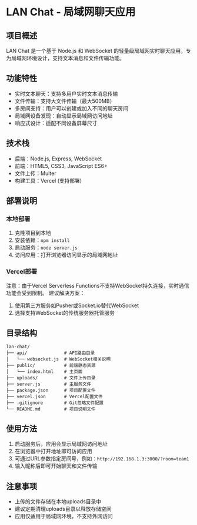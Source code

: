 # LAN Chat - 局域网聊天应用

## 项目概述
LAN Chat 是一个基于 Node.js 和 WebSocket 的轻量级局域网实时聊天应用，专为局域网环境设计，支持文本消息和文件传输功能。

## 功能特性
- 实时文本聊天：支持多用户实时文本消息传输
- 文件传输：支持大文件传输（最大500MB）
- 多房间支持：用户可以创建或加入不同的聊天房间
- 局域网设备发现：自动显示局域网访问地址
- 响应式设计：适配不同设备屏幕尺寸

## 技术栈
- 后端：Node.js, Express, WebSocket
- 前端：HTML5, CSS3, JavaScript ES6+
- 文件上传：Multer
- 构建工具：Vercel (支持部署)

## 部署说明
### 本地部署
1. 克隆项目到本地
2. 安装依赖：`npm install`
3. 启动服务：`node server.js`
4. 访问应用：打开浏览器访问显示的局域网地址

### Vercel部署
注意：由于Vercel Serverless Functions不支持WebSocket持久连接，实时通信功能会受到限制。
建议解决方案：
1. 使用第三方服务如Pusher或Socket.io替代WebSocket
2. 选择支持WebSocket的传统服务器托管服务

## 目录结构
```
lan-chat/
├── api/              # API路由目录
│   └── websocket.js  # WebSocket相关说明
├── public/           # 前端静态资源
│   └── index.html    # 主页面
├── uploads/          # 文件上传目录
├── server.js         # 主服务文件
├── package.json      # 项目配置文件
├── vercel.json       # Vercel配置文件
├── .gitignore        # Git忽略文件配置
└── README.md         # 项目说明文件
```

## 使用方法
1. 启动服务后，应用会显示局域网访问地址
2. 在浏览器中打开地址即可访问应用
3. 可通过URL参数指定房间号，例如：`http://192.168.1.3:3000/?room=team1`
4. 输入昵称后即可开始聊天和文件传输

## 注意事项
- 上传的文件存储在本地uploads目录中
- 建议定期清理uploads目录以释放存储空间
- 应用仅适用于局域网环境，不支持外网访问